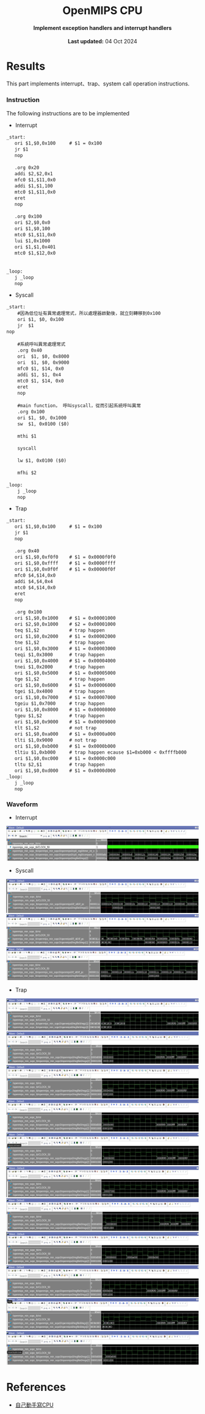 <center>
    <h1 align="center">OpenMIPS CPU</h1>
    <h4 align="center">Implement exception handlers and interrupt handlers</strong> </h4>
    <p align="center">
        <strong>Last updated:</strong> 04 Oct 2024<br>
    </p> 
</center>

# Results
This part implements interrupt、trap、system call operation instructions.

### Instruction

The following instructions are to be implemented
* Interrupt
```
_start:
   ori $1,$0,0x100     # $1 = 0x100
   jr $1
   nop

   .org 0x20
   addi $2,$2,0x1
   mfc0 $1,$11,0x0
   addi $1,$1,100
   mtc0 $1,$11,0x0
   eret
   nop

   .org 0x100
   ori $2,$0,0x0
   ori $1,$0,100
   mtc0 $1,$11,0x0  
   lui $1,0x1000
   ori $1,$1,0x401
   mtc0 $1,$12,0x0
  

_loop:
   j _loop
   nop
```

* Syscall
```
_start:
    #因為低位址有異常處理常式，所以處理器啟動後，就立刻轉移到0x100
    ori $1, $0, 0x100
    jr  $1
nop

    #系統呼叫異常處理常式
    .org 0x40
    ori  $1, $0, 0x8000
    ori  $1, $0, 0x9000
    mfc0 $1, $14, 0x0
    addi $1, $1, 0x4
    mtc0 $1, $14, 0x0
    eret
    nop

    #main function， 呼叫syscall，從而引起系統呼叫異常
    .org 0x100
    ori $1, $0, 0x1000
    sw  $1, 0x0100 ($0)

    mthi $1
    
    syscall

    lw $1, 0x0100 ($0)

    mfhi $2

_loop:
    j _loop
    nop
```

* Trap
```
_start:
   ori $1,$0,0x100     # $1 = 0x100
   jr $1
   nop

   .org 0x40
   ori $1,$0,0xf0f0    # $1 = 0x0000f0f0
   ori $1,$0,0xffff    # $1 = 0x0000ffff
   ori $1,$0,0x0f0f    # $1 = 0x00000f0f
   mfc0 $4,$14,0x0     
   addi $4,$4,0x4      
   mtc0 $4,$14,0x0
   eret
   nop

   .org 0x100
   ori $1,$0,0x1000    # $1 = 0x00001000
   ori $2,$0,0x1000    # $2 = 0x00001000
   teq $1,$2           # trap happen
   ori $1,$0,0x2000    # $1 = 0x00002000
   tne $1,$2           # trap happen
   ori $1,$0,0x3000    # $1 = 0x00003000
   teqi $1,0x3000      # trap happen
   ori $1,$0,0x4000    # $1 = 0x00004000
   tnei $1,0x2000      # trap happen
   ori $1,$0,0x5000    # $1 = 0x00005000
   tge $1,$2           # trap happen
   ori $1,$0,0x6000    # $1 = 0x00006000
   tgei $1,0x4000      # trap happen
   ori $1,$0,0x7000    # $1 = 0x00007000
   tgeiu $1,0x7000     # trap happen
   ori $1,$0,0x8000    # $1 = 0x00008000
   tgeu $1,$2          # trap happen
   ori $1,$0,0x9000    # $1 = 0x00009000
   tlt $1,$2           # not trap
   ori $1,$0,0xa000    # $1 = 0x0000a000
   tlti $1,0x9000      # not trap
   ori $1,$0,0xb000    # $1 = 0x0000b000
   tltiu $1,0xb000     # trap happen ecause $1=0xb000 < 0xffffb000
   ori $1,$0,0xc000    # $1 = 0x0000c000
   tltu $2,$1          # trap happen
   ori $1,$0,0xd000    # $1 = 0x0000d000
_loop:
   j _loop
   nop
```

### Waveform
* Interrupt

![interrupt/waveform_1](img/interrupt/waveform_1.jpg)

* Syscall

![syscall/waveform_1](img/syscall/waveform_1.jpg)
![syscall/waveform_2](img/syscall/waveform_2.jpg)
![syscall/waveform_3](img/syscall/waveform_3.jpg)

* Trap

![trap/waveform_1](img/trap/waveform_1.jpg)
![trap/waveform_2](img/trap/waveform_2.jpg)
![trap/waveform_3](img/trap/waveform_3.jpg)
![trap/waveform_4](img/trap/waveform_4.jpg)
![trap/waveform_5](img/trap/waveform_5.jpg)
![trap/waveform_6](img/trap/waveform_6.jpg)
![trap/waveform_7](img/trap/waveform_7.jpg)
![trap/waveform_8](img/trap/waveform_8.jpg)
![trap/waveform_9](img/trap/waveform_9.jpg)
![trap/waveform_10](img/trap/waveform_10.jpg)
![trap/waveform_11](img/trap/waveform_11.jpg)

# References
* [自己動手寫CPU](https://www.books.com.tw/products/0010676982)